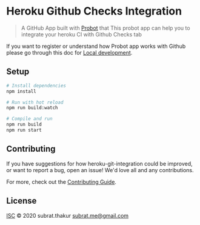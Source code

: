 # Heroku Github Checks Integration

> A GitHub App built with [Probot](https://github.com/probot/probot) that This probot app can help you to integrate your heroku CI with Github Checks tab

If you want to register or understand how Probot app works with Github please go through this doc for [Local development](https://probot.github.io/docs/development/#running-the-app-locally).

## Setup

```sh
# Install dependencies
npm install

# Run with hot reload
npm run build:watch

# Compile and run
npm run build
npm run start
```

## Contributing

If you have suggestions for how heroku-git-integration could be improved, or want to report a bug, open an issue! We'd love all and any contributions.

For more, check out the [Contributing Guide](CONTRIBUTING.md).

## License

[ISC](LICENSE) © 2020 subrat.thakur <subrat.me@gmail.com>
